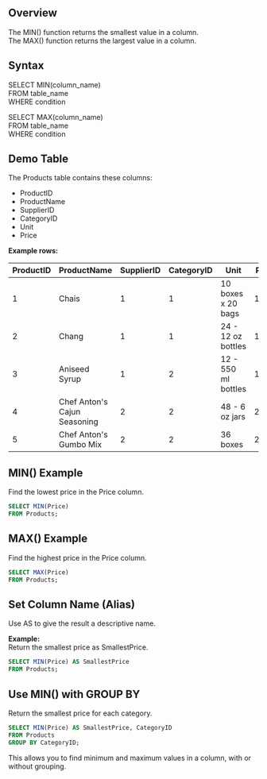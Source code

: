 ## Overview

The MIN() function returns the smallest value in a column.  
The MAX() function returns the largest value in a column.

## Syntax

SELECT MIN(column_name)  
FROM table_name  
WHERE condition

SELECT MAX(column_name)  
FROM table_name  
WHERE condition

## Demo Table

The Products table contains these columns:

- ProductID
- ProductName
- SupplierID
- CategoryID
- Unit
- Price

**Example rows:**

| ProductID | ProductName                    | SupplierID | CategoryID | Unit                | Price  |
|-----------|-------------------------------|------------|------------|---------------------|--------|
| 1         | Chais                         | 1          | 1          | 10 boxes x 20 bags  | 18     |
| 2         | Chang                         | 1          | 1          | 24 - 12 oz bottles  | 19     |
| 3         | Aniseed Syrup                 | 1          | 2          | 12 - 550 ml bottles | 10     |
| 4         | Chef Anton's Cajun Seasoning  | 2          | 2          | 48 - 6 oz jars      | 22     |
| 5         | Chef Anton's Gumbo Mix        | 2          | 2          | 36 boxes            | 21.35  |

## MIN() Example

Find the lowest price in the Price column.

```sql
SELECT MIN(Price)
FROM Products;
```

## MAX() Example

Find the highest price in the Price column.

```sql
SELECT MAX(Price)
FROM Products;
```

## Set Column Name (Alias)

Use AS to give the result a descriptive name.

**Example:**  
Return the smallest price as SmallestPrice.

```sql
SELECT MIN(Price) AS SmallestPrice
FROM Products;
```

## Use MIN() with GROUP BY

Return the smallest price for each category.

```sql
SELECT MIN(Price) AS SmallestPrice, CategoryID
FROM Products
GROUP BY CategoryID;
```

This allows you to find minimum and maximum values in a column, with or without grouping.